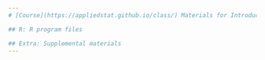 ```yaml
---
# [Course](https://appliedstat.github.io/class/) Materials for Introduction to Multivariate Statistics

## R: R program files

## Extra: Supplemental materials
---
```

